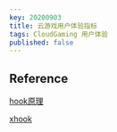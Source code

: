 ```yaml
---
key: 20200903
title: 云游戏用户体验指标
tags: CloudGaming 用户体验
published: false
---
```



## Reference

[hook原理](https://github.com/iqiyi/xHook/blob/master/docs/overview/android_plt_hook_overview.zh-CN.md)

[xhook](https://github.com/iqiyi/xHook)